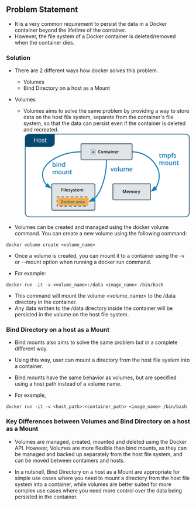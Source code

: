 Problem Statement
-----------------

* It is a very common requirement to persist the data in a Docker container beyond the lifetime of the container. 
* However, the file system of a Docker container is deleted/removed when the container dies.

### Solution
* There are 2 different ways how docker solves this problem.
    * Volumes
    * Bind Directory on a host as a Mount
* Volumes
    * Volumes aims to solve the same problem by providing a way to store data on the host file system, separate from the container's file system, so that the data can persist even if the container is deleted and recreated.
![Preview](Images/docker8.png)

* Volumes can be created and managed using the docker volume command. You can create a new volume using the following command:
```
docker volume create <volume_name>
```

* Once a volume is created, you can mount it to a container using the -v or --mount option when running a docker run command.

* For example:
```
docker run -it -v <volume_name>:/data <image_name> /bin/bash
```

* This command will mount the volume <volume_name> to the /data directory in the container. 
* Any data written to the /data directory inside the container will be persisted in the volume on the host file system.

### Bind Directory on a host as a Mount
* Bind mounts also aims to solve the same problem but in a complete different way.

* Using this way, user can mount a directory from the host file system into a container. 
* Bind mounts have the same behavior as volumes, but are specified using a host path instead of a volume name.

* For example,
```
docker run -it -v <host_path>:<container_path> <image_name> /bin/bash
```

### Key Differences between Volumes and Bind Directory on a host as a Mount
* Volumes are managed, created, mounted and deleted using the Docker API. However, Volumes are more flexible than bind mounts, as they can be managed and backed up separately from the host file system, and can be moved between containers and hosts.

* In a nutshell, Bind Directory on a host as a Mount are appropriate for simple use cases where you need to mount a directory from the host file system into a container, while volumes are better suited for more complex use cases where you need more control over the data being persisted in the container.